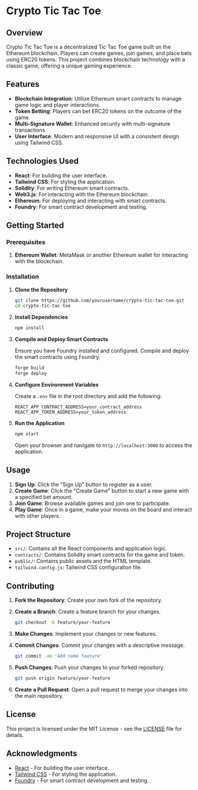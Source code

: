 # Crypto Tic Tac Toe

## Overview

Crypto Tic Tac Toe is a decentralized Tic Tac Toe game built on the Ethereum blockchain. Players can create games, join games, and place bets using ERC20 tokens. This project combines blockchain technology with a classic game, offering a unique gaming experience.

## Features

- **Blockchain Integration**: Utilize Ethereum smart contracts to manage game logic and player interactions.
- **Token Betting**: Players can bet ERC20 tokens on the outcome of the game.
- **Multi-Signature Wallet**: Enhanced security with multi-signature transactions.
- **User Interface**: Modern and responsive UI with a consistent design using Tailwind CSS.

## Technologies Used

- **React**: For building the user interface.
- **Tailwind CSS**: For styling the application.
- **Solidity**: For writing Ethereum smart contracts.
- **Web3.js**: For interacting with the Ethereum blockchain.
- **Ethereum**: For deploying and interacting with smart contracts.
- **Foundry**: For smart contract development and testing.

## Getting Started

### Prerequisites

1. **Ethereum Wallet**: MetaMask or another Ethereum wallet for interacting with the blockchain.

### Installation

1. **Clone the Repository**

    ```bash
    git clone https://github.com/yourusername/crypto-tic-tac-toe.git
    cd crypto-tic-tac-toe
    ```

2. **Install Dependencies**

    ```bash
    npm install
    ```

3. **Compile and Deploy Smart Contracts**

    Ensure you have Foundry installed and configured. Compile and deploy the smart contracts using Foundry.

    ```bash
    forge build
    forge deploy
    ```

4. **Configure Environment Variables**

    Create a `.env` file in the root directory and add the following:

    ```env
    REACT_APP_CONTRACT_ADDRESS=your_contract_address
    REACT_APP_TOKEN_ADDRESS=your_token_address
    ```

5. **Run the Application**

    ```bash
    npm start
    ```

    Open your browser and navigate to `http://localhost:3000` to access the application.

## Usage

1. **Sign Up**: Click the "Sign Up" button to register as a user.
2. **Create Game**: Click the "Create Game" button to start a new game with a specified bet amount.
3. **Join Game**: Browse available games and join one to participate.
4. **Play Game**: Once in a game, make your moves on the board and interact with other players.

## Project Structure

- `src/`: Contains all the React components and application logic.
- `contracts/`: Contains Solidity smart contracts for the game and token.
- `public/`: Contains public assets and the HTML template.
- `tailwind.config.js`: Tailwind CSS configuration file.

## Contributing

1. **Fork the Repository**: Create your own fork of the repository.
2. **Create a Branch**: Create a feature branch for your changes.

    ```bash
    git checkout -b feature/your-feature
    ```

3. **Make Changes**: Implement your changes or new features.
4. **Commit Changes**: Commit your changes with a descriptive message.

    ```bash
    git commit -am 'Add some feature'
    ```

5. **Push Changes**: Push your changes to your forked repository.

    ```bash
    git push origin feature/your-feature
    ```

6. **Create a Pull Request**: Open a pull request to merge your changes into the main repository.

## License

This project is licensed under the MIT License - see the [LICENSE](LICENSE) file for details.

## Acknowledgments

- [React](https://reactjs.org/) - For building the user interface.
- [Tailwind CSS](https://tailwindcss.com/) - For styling the application.
- [Foundry](https://book.getfoundry.sh/) - For smart contract development and testing.
